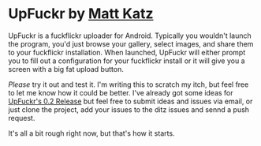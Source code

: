 # UpFuckr by [Matt Katz](http://www.morelightmorelight.com)

UpFuckr is a fuckflickr uploader for Android. Typically you wouldn't launch the program, you'd just browse your gallery, select images, and share them to your fuckflickr installation.
When launched, UpFuckr will either prompt you to fill out a configuration for your fuckflickr install or it will give you a screen with a big fat upload button.

*Please* try it out and test it.  I'm writing this to scratch my itch, but feel free to let me know how it could be better.
I've already got some ideas for [UpFuckr's 0.2 Release](http://mattkatz.github.com/UpFuckr/bugs/html/release-0.2.html) but feel free to submit ideas and issues via email, or just clone the project, add your issues to the ditz issues and sennd a push request.

It's all a bit rough right now, but that's how it starts.
